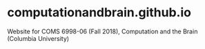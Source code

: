 # computationandbrain.github.io
Website for COMS 6998-06 (Fall 2018), Computation and the Brain (Columbia University)
